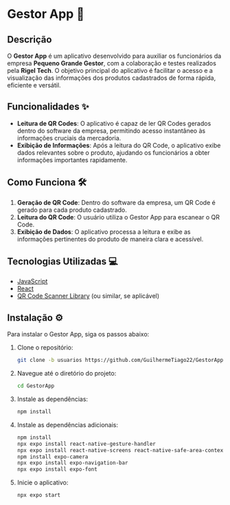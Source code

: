 # Gestor App 🚀

## Descrição

O **Gestor App** é um aplicativo desenvolvido para auxiliar os funcionários da empresa **Pequeno Grande Gestor**, com a colaboração e testes realizados pela **Rigel Tech**. O objetivo principal do aplicativo é facilitar o acesso e a visualização das informações dos produtos cadastrados de forma rápida, eficiente e versátil.

## Funcionalidades ✨

- **Leitura de QR Codes**: O aplicativo é capaz de ler QR Codes gerados dentro do software da empresa, permitindo acesso instantâneo às informações cruciais da mercadoria.
- **Exibição de Informações**: Após a leitura do QR Code, o aplicativo exibe dados relevantes sobre o produto, ajudando os funcionários a obter informações importantes rapidamente.

## Como Funciona 🛠️

1. **Geração de QR Code**: Dentro do software da empresa, um QR Code é gerado para cada produto cadastrado.
2. **Leitura do QR Code**: O usuário utiliza o Gestor App para escanear o QR Code.
3. **Exibição de Dados**: O aplicativo processa a leitura e exibe as informações pertinentes do produto de maneira clara e acessível.

## Tecnologias Utilizadas 💻

- [JavaScript](https://www.javascript.com/)
- [React](https://reactjs.org/)
- [QR Code Scanner Library](https://www.npmjs.com/package/qrcode.react) (ou similar, se aplicável)

## Instalação ⚙️

Para instalar o Gestor App, siga os passos abaixo:

1. Clone o repositório:
   ```bash
   git clone -b usuarios https://github.com/GuilhermeTiago22/GestorApp.git

2. Navegue até o diretório do projeto:
   ```bash
   cd GestorApp

3. Instale as dependências:
   ```bash
   npm install

4. Instale as dependências adicionais:
   ```bash
   npm install
   npx expo install react-native-gesture-handler
   npx expo install react-native-screens react-native-safe-area-context
   npm install expo-camera
   npx expo install expo-navigation-bar
   npx expo install expo-font
   
6. Inicie o aplicativo:
   ```bash
   npx expo start
